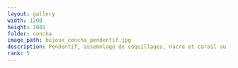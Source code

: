 ```yaml
---
layout: gallery
width: 1200
height: 1601
folder: concha
image_path: bijoux_concha_pendentif.jpg
description: Pendentif, assemnlage de coquillages, nacre et corail au fil
rank: 5
---
```

